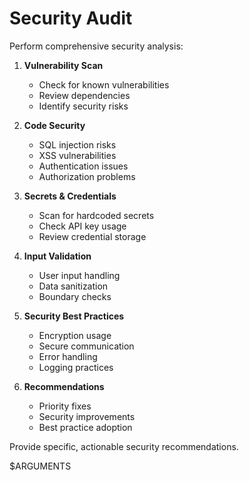 # Security Audit

Perform comprehensive security analysis:

1. **Vulnerability Scan**
   - Check for known vulnerabilities
   - Review dependencies
   - Identify security risks

2. **Code Security**
   - SQL injection risks
   - XSS vulnerabilities
   - Authentication issues
   - Authorization problems

3. **Secrets & Credentials**
   - Scan for hardcoded secrets
   - Check API key usage
   - Review credential storage

4. **Input Validation**
   - User input handling
   - Data sanitization
   - Boundary checks

5. **Security Best Practices**
   - Encryption usage
   - Secure communication
   - Error handling
   - Logging practices

6. **Recommendations**
   - Priority fixes
   - Security improvements
   - Best practice adoption

Provide specific, actionable security recommendations.

$ARGUMENTS